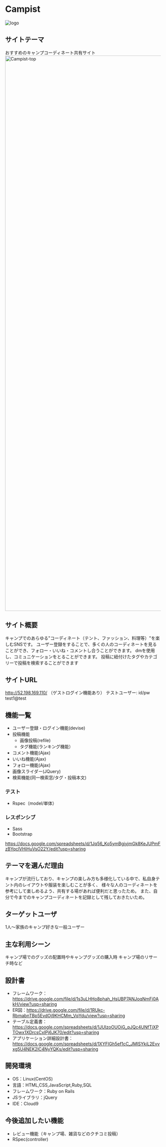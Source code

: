 # Campist
![logo](https://user-images.githubusercontent.com/84080353/131309309-6e676456-a744-416c-8076-62f78274cf79.png)

## サイトテーマ
おすすめのキャンプコーディネート共有サイト
<img width="1792" alt="Campist-top" src="https://user-images.githubusercontent.com/84080353/131299832-35359fe1-a200-47c1-9e65-aad9e35b5609.png">

## サイト概要
キャンプでのあらゆる"コーディネート（テント、ファッション、料理等）"を楽しむSNSです。
ユーザー登録をすることで、多くの人のコーディネートを見ることができ、フォロー・いいね・コメントし合うことができます。
dmを使用し、コミュニケーションをとることができます。
投稿に紐付けたタグやカテゴリーで投稿を検索することができます

## サイトURL
http://52.198.169.110/
（ゲストログイン機能あり）
テストユーザー: id/pw test1@test

## 機能一覧
- ユーザー登録・ログイン機能(devise)
- 投稿機能
  - 画像投稿(refile)
  - タグ機能(ランキング機能）
- コメント機能(Ajax)
- いいね機能(Ajax)
- フォロー機能(Ajax)
- 画像スライダー(JQuery)
- 検索機能(同一検索窓/タグ・投稿本文)

### テスト
- Rspec（model/単体）

### レスポンシブ
- Sass
- Bootstrap

https://docs.google.com/spreadsheets/d/1Jq56_Ko5ymBgjyjmGk8KeJUPmFzBYqclVHiHuVsO22Y/edit?usp=sharing

## テーマを選んだ理由
キャンプが流行しており、キャンプの楽しみ方も多様化している中で、私自身テント内のレイアウトや服装を楽しむことが多く、
様々な人のコーディネートを参考にして楽しめるよう、共有する場があれば便利だと思ったため。
また、自分で今までのキャンプコーディネートを記録として残しておきたいため。

## ターゲットユーザ
1人〜家族のキャンプ好きな一般ユーザー

## 主な利用シーン
キャンプ場でのグッズの配置時やキャンプグッズの購入時
キャンプ場のリサーチ時など

## 設計書
- フレームワーク：https://drive.google.com/file/d/1s3uLHHo8phah_HsUBP7ANJoqNmFi0AkH/view?usp=sharing
- ER図：https://drive.google.com/file/d/1RUkc-RbmabnTBp5EvdOj9KHCMm_VqYdu/view?usp=sharing
- テーブル定義書：https://docs.google.com/spreadsheets/d/1JUIzoOUOiG_pJQc4UNfTiXPTOwx1XDrcsCxIPj6JK70/edit?usp=sharing
- アプリケーション詳細設計書：https://docs.google.com/spreadsheets/d/1XYFIGh5ef1cC_JMlSYkiL2Evvxg5U4NEK2lC4NyYQKs/edit?usp=sharing

## 開発環境
- OS：Linux(CentOS)
- 言語：HTML,CSS,JavaScript,Ruby,SQL
- フレームワーク：Ruby on Rails
- JSライブラリ：jQuery
- IDE：Cloud9

## 今後追加したい機能
- レビュー機能（キャンプ場、雑貨などのクチコミ投稿）
- RSpec(controller)